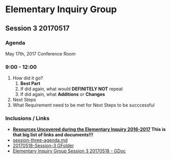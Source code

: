 
# Elementary Inquiry Group
## Session 3 20170517
### Agenda

May 17th, 2017
Conference Room

### 9:00 - 12:00
   1. How did it go?
      1. __Best Part__
      2. If did again, what would __DEFINITELY NOT__  repeat
      3. If did again, what __Additions__ or __Changes__
   2. Next Steps
   3. What Requirement need to be met for Next Steps to be succcessful

### Inclusions / Links 
- __[Resources Uncovered during the Elementary Inquiry 2016-2017](20162017-elem-resources.md) This is that big list of links and documents!!!__
- [session-three-agenda.md](session-three-agenda.md)
- [20170518-Session-3 GFolder](https://drive.google.com/open?id=0BysMfTbvAUUVeWZqZm9OUzJBM1E)
- [Elementary Inquiry Group Session 3 20170518 - GDoc](https://drive.google.com/open?id=1UIVtkgExJP96emjE2XXyIDjbym3njo_BbfxcuDb_cj4)

